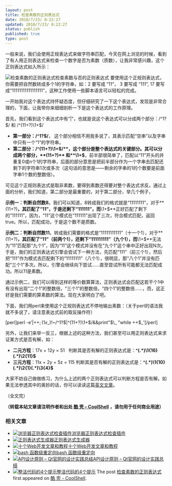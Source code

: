 ```yaml
---
layout: post
title: 检查素数的正则表达式
date: 2010/7/23/ 0:22:27
updated: 2010/7/23/ 0:22:27
status: publish
published: true
type: post
---
```


一般来说，我们会使用正规表达式来做字符串匹配，今天在网上浏览的时候，看到了有人用正则表达式来检查一个数字是否为素数（质数），让我非常感兴趣，这个正则表达式如入所示：


![](https://coolshell.cn/wp-content/uploads/2010/07/regexpr-for-prime-number.jpg "检查素数的正则表达式")检查素数与否的正则表达式 
要使用这个正规则表达式，你需要把自然数转成多个1的字符串，如：2 要写成 “11”， 3 要写成 “111”, 17 要写成“11111111111111111”，这种工作使用一些脚本语言可以轻松的完成。


一开始我对这个表达式持怀疑态度，但仔细研究了一下这个表达式，发现是非常合理的，下面，让我带你来细细剖析一下是这个表达式的工作原理。


首先，我们看到这个表达式中有“|”，也就是说这个表达式可以分成两个部分：/^1?$/ 和 /^(11+?)\1+$/


* **第一部分：/^1?$/**， 这个部分相信不用我多说了，其表示匹配“空串”以及字串中只有一个“1”的字符串。
* **第二部分：/^(11+?)\1+$/**，这个部分是整个表达式的关键部分。其可以分成两个部分，**(11+?)** 和**\1+$**，前半部很简单了，匹配以“11”开头的并重复0或n个1的字符串，后面的部分意思是把前半部分作为一个字串去匹配还剩下的字符串1次或多次（这句话的意思是——剩余的字串的1的个数要是前面字串1个数的整数倍）。


可见这个正规则表达式是取非素数，要得到素数还得要对整个表达式求反。通过上面的分析，我们知道，第二部分是最重要的，对于第二部分，举几个例子，



**示例一：判断自然数8**。我们可以知道，8转成我们的格式就是“11111111”，对于**(11+?)**，其匹配了“11”，于是还剩下“111111”，而**\1+$**正好匹配了剩下的“111111”，因为，“11”这个模式在“111111”出现了三次，符合模式匹配，返回true。所以，匹配成功，于是这个数不是质数。


**示例二：判断自然数11**。转成我们需要的格式是“11111111111”（十一个1），对于**(11+?)**，其匹配了“11”（前两个1），还剩下“111111111”（九个1），而**\1+$**无法为“11”匹配那“九个1”，因为“11”这个模式并没有在“九个1”这个串中正好出现N次。于是，我们的正则表达式引擎会尝试下一种方法，先匹配“111”（前三个1），然后把“111”作为模式去匹配剩下的“11111111”（八个1），很明显，那“八个1”并没有匹配“三个1”多次。所以，引擎会继续向下尝试……直至尝试所有可能都无法匹配成功。所以11是素数。


通过示例二，我们可以得到这样的等价数算算法，正则表达式会匹配这若干个1中有没有出现“二个1”的整数倍，“三个1”的整数倍，“四个1”的整数倍……，而，这正好是我们需要的算素数的算法。现在大家明白了吧。


下面，我们用perl来使用这个正规则表达式不停地输出素数：（关于perl的语法我就不多说了，请注意表达式前的取反操作符）


[perl]perl -e’$|++;(1 x$\_)!~/^1?$|^(11+?)\1+$/&&print"$\_ "while ++$\_'[/perl]


另外，让我们来举一反三，根据上述的这种方法，我们甚至可以用正则表达式来求证某方式是否有解，如：


* **二元方程**：17x + 12y = 51   判断其是否有解的正则表达式是：**^****(****.\*****)****\1{16}****(****.\*****)****\2{11}$**
* **三元方程**：11x + 2y + 5z = 115 判断其是否有解的正则表达式是：**^****(****.\*****)****\1{10}****(****.\*****)****\2{1}****(****.\*****)****\3{4}$**


大家不妨自己做做练习，为什么上述的两个正则表达式可以判断方程是否有解。如果无法参透其中的奥妙的话，你可以读读这篇[英文文章](http://blog.stevenlevithan.com/archives/algebra-with-regexes)。


（全文完）



**（转载本站文章请注明作者和出处 [酷 壳 – CoolShell](https://coolshell.cn/) ，请勿用于任何商业用途）**



### 相关文章

* [![浏览器正则表达式检查插件](https://coolshell.cn/wp-content/plugins/wordpress-23-related-posts-plugin/static/thumbs/28.jpg)](https://coolshell.cn/articles/2667.html)[浏览器正则表达式检查插件](https://coolshell.cn/articles/2667.html)
* [![正则表达式生成器](https://coolshell.cn/wp-content/plugins/wordpress-23-related-posts-plugin/static/thumbs/8.jpg)](https://coolshell.cn/articles/1830.html)[正则表达式生成器](https://coolshell.cn/articles/1830.html)
* [![十个Web开发文章和教程](https://coolshell.cn/wp-content/plugins/wordpress-23-related-posts-plugin/static/thumbs/29.jpg)](https://coolshell.cn/articles/1387.html)[十个Web开发文章和教程](https://coolshell.cn/articles/1387.html)
* [![bash 函数级重定向](https://coolshell.cn/wp-content/plugins/wordpress-23-related-posts-plugin/static/thumbs/27.jpg)](https://coolshell.cn/articles/1574.html)[bash 函数级重定向](https://coolshell.cn/articles/1574.html)
* [![API设计原则 – Qt官网的设计实践总结](https://coolshell.cn/wp-content/uploads/2017/07/api-design-300x278-2-150x150.jpg)](https://coolshell.cn/articles/18024.html)[API设计原则 – Qt官网的设计实践总结](https://coolshell.cn/articles/18024.html)
* [![整洁代码的4个提示](https://coolshell.cn/wp-content/plugins/wordpress-23-related-posts-plugin/static/thumbs/7.jpg)](https://coolshell.cn/articles/1095.html)[整洁代码的4个提示](https://coolshell.cn/articles/1095.html)
The post [检查素数的正则表达式](https://coolshell.cn/articles/2704.html) first appeared on [酷 壳 - CoolShell](https://coolshell.cn).
